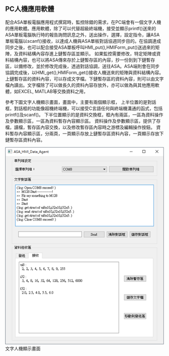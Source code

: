 ## PC人機應用軟體

配合ASA單板電腦應用程式撰寫時，監控除錯的需求，在PC端會有一個文字人機的應用軟體。應用軟體，除了可以代替超級終端機，接受並顯示printf()送來的ASA單板電腦執行時的報告詢問訊息之外，送出操作，選擇，設定指令，讓ASA 單板電腦以scanf()接收，以達成人機與ASA單板對話協週同步目的。在協調達成同步之後，也可以配合接受ASA單板呼叫HMI_put(),HMIForm_put()送過來的矩陣，及資料結構內容存進上鏈暫存區並顯示。
如果監控需要修改，特定矩陣或資料結構內容，也可以將ASA傳來存於上鏈暫存區的內容，抄一份到到下鏈暫存區，以備修改，並於修改完成後，透過對話協調，送往ASA。ASA端則會在同步協調完成後，以HMI_get(),HMIForm_get()接收人機送來的矩陣與資料結構內容。
上鏈暫存區的資料內容，可以存成文字檔。下鏈暫存區的資料內容，則可以由文字檔內讀出。文字檔除了可以做長久的資料內容存放外，亦可以做為與其他應用軟體，如EXCEL, MATLAB等交換資料之用，

參考下圖文字人機顯示畫面，畫面中，主要有兩個顯示框，
上半位置的是對話框，對話框的功能像超機終端機，可以接受C言語任何與終端機溝通的函式，包括printf()及scanf()。
下半位置顯示的是資料交換框，框內有兩區，一區為資料操作及參數顯示區，一區為資料暫存內容顯示區。
資料操作及參數顯示區，提供了存檔，讀檔，暫存區內容交換，以及修改暫存區內容時之游標及編輯操作按鈕。
資料暫存內容顯示區，分兩頁，一頁顯示存放上鏈暫存區資料內容，一頁顯示存放下鏈暫存區資料內容。

![前饋控制系統](./img/agent.png)  
文字人機顯示畫面

